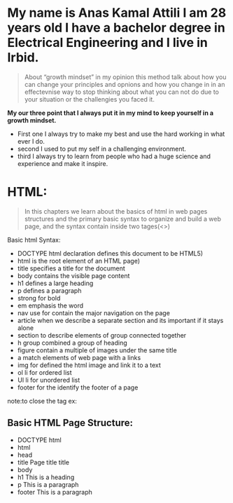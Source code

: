 # My name is Anas Kamal Attili I am 28 years old I have a bachelor degree in Electrical Engineering and I live in Irbid.

> About “growth mindset” in my opinion this method talk about how you can change your principles and opnions and how you change in in an effectevnise way to stop thinking about what you can not do due to your situation or the challengies you faced it.

**My our three point that I always put it in my mind to keep yourself in a growth mindset.**

* First one I always try to make my best and use the hard working in what ever I do.
* second I used to put my self in a challenging environment.
* third I always try to learn from people who had a huge science and experience and make it inspire.


# HTML:
> In this chapters we learn about the basics of html in web pages structures and the primary basic syntax to organize and build a web page, and the syntax contain inside two tages(<>)

Basic html Syntax:
  * DOCTYPE html declaration defines this document to be HTML5)
  * html  is the root element of an HTML page)
  * title  specifies a title for the document
  * body  contains the visible page content
  * h1  defines a large heading
  * p  defines a paragraph
  * strong for bold
  * em emphasis the word
  * nav use for contain the major navigation on the page
  * article when we describe a separate section and its important if it stays alone
  * section to describe elements of group connected together
  * h group combined a group of heading
  * figure contain a multiple of images under the same title
  * a match elements of web page with a links
  * img  for defined the html image and link it to a text
  *  ol li for ordered list
  * Ul li for unordered list
  * footer for the identify the footer of a page

note:to close the tag ex:<p></p>




## Basic HTML Page Structure:
* DOCTYPE html
* html
* head
* title Page title title
* body
* h1 This is a heading 
* p This is a paragraph
* footer This is a paragraph 








